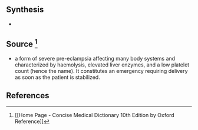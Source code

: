## Synthesis
- 
## Source [^1]
- a form of severe pre-eclampsia affecting many body systems and characterized by haemolysis, elevated liver enzymes, and a low platelet count (hence the name). It constitutes an emergency requiring delivery as soon as the patient is stabilized.
## References

[^1]: [[Home Page - Concise Medical Dictionary 10th Edition by Oxford Reference]]